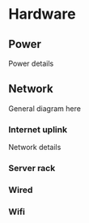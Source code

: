 # Hardware

## Power

Power details

## Network

General diagram here

### Internet uplink

Network details

### Server rack

### Wired

### Wifi

